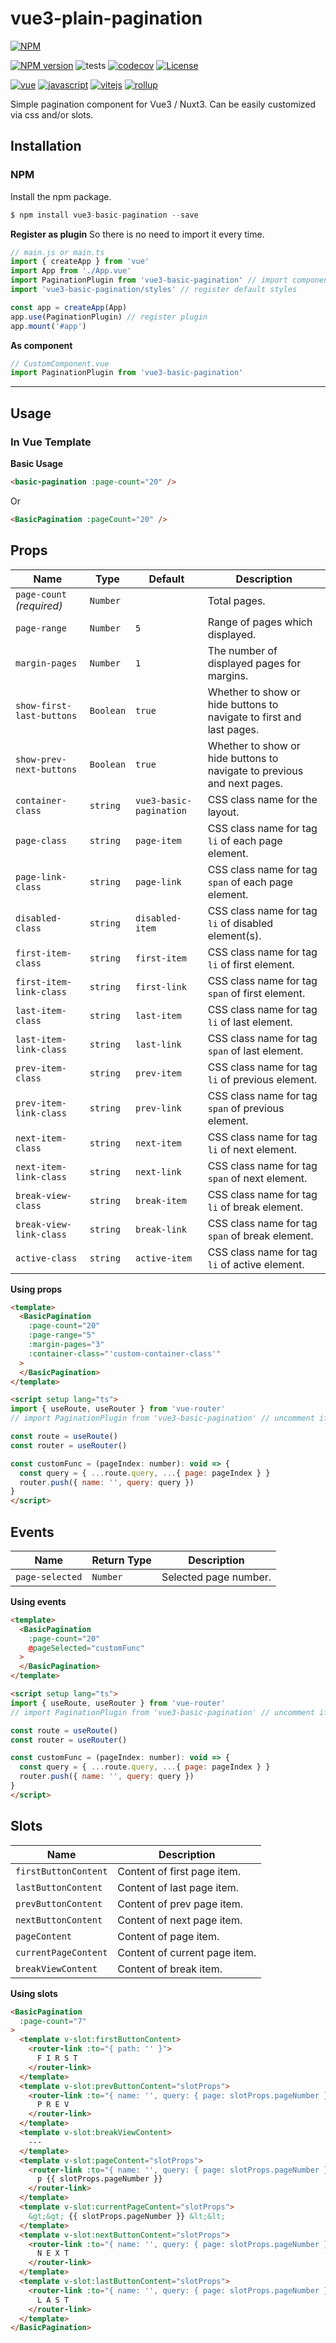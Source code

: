 # vue3-plain-pagination

[![NPM](https://nodei.co/npm/vue3-basic-pagination.png)](https://nodei.co/npm/vue3-basic-pagination/)

[![NPM version](https://badgen.net/npm/v/vue3-basic-pagination)](https://www.npmjs.com/package/vue3-basic-pagination)
![tests](https://github.com/asammitte/vue3-basic-pagination/actions/workflows/test.yml/badge.svg)
[![codecov](https://codecov.io/gh/asammitte/vue3-basic-pagination/branch/main/graph/badge.svg)](https://codecov.io/gh/asammitte/vue3-basic-pagination)
[![License](https://img.shields.io/badge/License-Apache%202.0-blue.svg)](https://opensource.org/licenses/Apache-2.0)
<!-- [![NPM downloads](https://badgen.net/npm/dm/vue3-basic-pagination)](https://www.npmjs.com/package/vue3-basic-pagination)
[![Bundlephobia minified + gzip](https://badgen.net/bundlephobia/minzip/vue3-basic-pagination)](https://bundlephobia.com/package/vue3-basic-pagination) -->


[![vue](https://badges.aleen42.com/src/vue.svg)](https://badges.aleen42.com/src/vue.svg)
[![javascript](https://badges.aleen42.com/src/javascript.svg)](https://badges.aleen42.com/src/javascript.svg)
[![vitejs](https://badges.aleen42.com/src/vitejs.svg)](https://badges.aleen42.com/src/vitejs.svg)
[![rollup](https://badges.aleen42.com/src/rollup.svg)](https://badges.aleen42.com/src/rollup.svg)

<!-- [![npm version](https://badge.fury.io/js/vuejs-paginate-next.svg)](https://badge.fury.io/js/vuejs-paginate-next) -->
<!-- [![npm](https://nodei.co/npm/vuejs-paginate-next.png)](https://nodei.co/npm/vuejs-paginate-next/) -->

<!-- <img src="https://raw.githubusercontent.com/cloudeep/vuejs-paginate-next/main/public/vuejs-paginate-next.gif" width="550"/> -->

Simple pagination component for Vue3 / Nuxt3. Can be easily customized via css and/or slots.

## Installation

### NPM

Install the npm package.

```js
$ npm install vue3-basic-pagination --save
```

**Register as plugin**
So there is no need to import it every time.

```js
// main.js or main.ts
import { createApp } from 'vue'
import App from './App.vue'
import PaginationPlugin from 'vue3-basic-pagination' // import component
import 'vue3-basic-pagination/styles' // register default styles

const app = createApp(App)
app.use(PaginationPlugin) // register plugin
app.mount('#app')
```

**As component**
```js
// CustomComponent.vue
import PaginationPlugin from 'vue3-basic-pagination'
```
---

## Usage

### In Vue Template

**Basic Usage**

```html
<basic-pagination :page-count="20" />
```

Or

```html
<BasicPagination :pageCount="20" />
```

## Props

| Name | Type | Default | Description |
|-|-|-|-|
| `page-count` <em>(required)</em> | `Number` | | Total pages. |
| `page-range`   | `Number` | `5` | Range of pages which displayed. |
| `margin-pages` | `Number` | `1` | The number of displayed pages for margins. |
| `show-first-last-buttons` | `Boolean` | `true` | Whether to show or hide buttons to navigate to first and last pages. |
| `show-prev-next-buttons` | `Boolean` | `true` | Whether to show or hide buttons to navigate to previous and next pages. |
| `container-class` | `string` | `vue3-basic-pagination` | CSS class name for the layout. |
| `page-class` | `string` | `page-item` | CSS class name for tag `li` of each page element. |
| `page-link-class` | `string` | `page-link` | CSS class name for tag `span` of each page element. |
| `disabled-class` | `string` | `disabled-item` | CSS class name for tag `li` of disabled element(s). |
| `first-item-class` | `string` | `first-item` | CSS class name for tag `li` of first element. |
| `first-item-link-class` | `string` | `first-link` | CSS class name for tag `span` of first element. |
| `last-item-class` | `string` | `last-item` | CSS class name for tag `li` of last element. |
| `last-item-link-class` | `string` | `last-link` | CSS class name for tag `span` of last element. |
| `prev-item-class` | `string` | `prev-item` | CSS class name for tag `li` of previous element. |
| `prev-item-link-class` | `string` | `prev-link` | CSS class name for tag `span` of previous element. |
| `next-item-class` | `string` | `next-item` | CSS class name for tag `li` of next element. |
| `next-item-link-class` | `string` | `next-link` | CSS class name for tag `span` of next element. |
| `break-view-class` | `string` | `break-item` | CSS class name for tag `li` of break element. |
| `break-view-link-class` | `string` | `break-link` | CSS class name for tag `span` of break element. |
| `active-class` | `string` | `active-item` | CSS class name for tag `li` of active element. |

**Using props**

```html
<template>
  <BasicPagination
    :page-count="20"
    :page-range="5"
    :margin-pages="3"
    :container-class="'custom-container-class'"
  >
  </BasicPagination>
</template>

<script setup lang="ts">
import { useRoute, useRouter } from 'vue-router'
// import PaginationPlugin from 'vue3-basic-pagination' // uncomment if not registered as plugin

const route = useRoute()
const router = useRouter()

const customFunc = (pageIndex: number): void => {
  const query = { ...route.query, ...{ page: pageIndex } }
  router.push({ name: '', query: query })
}
</script>
```

## Events

| Name | Return Type | Description |
|-|-|-|
| `page-selected` | `Number` | Selected page number. |

**Using events**

```html
<template>
  <BasicPagination
    :page-count="20"
    @pageSelected="customFunc"
  >
  </BasicPagination>
</template>

<script setup lang="ts">
import { useRoute, useRouter } from 'vue-router'
// import PaginationPlugin from 'vue3-basic-pagination' // uncomment if not registered as plugin

const route = useRoute()
const router = useRouter()

const customFunc = (pageIndex: number): void => {
  const query = { ...route.query, ...{ page: pageIndex } }
  router.push({ name: '', query: query })
}
</script>
```

## Slots

| Name | Description |
|-|-|
| `firstButtonContent` | Content of first page item. |
| `lastButtonContent` | Content of last page item. |
| `prevButtonContent` | Content of prev page item. |
| `nextButtonContent` | Content of next page item. |
| `pageContent` | Content of page item. |
| `currentPageContent` | Content of current page item. |
| `breakViewContent` | Content of break item. |

**Using slots**
```html
<BasicPagination
  :page-count="7"
>
  <template v-slot:firstButtonContent>
    <router-link :to="{ path: '' }">
      F I R S T
    </router-link>
  </template>
  <template v-slot:prevButtonContent="slotProps">
    <router-link :to="{ name: '', query: { page: slotProps.pageNumber } }">
      P R E V
    </router-link>
  </template>
  <template v-slot:breakViewContent>
    ---
  </template>
  <template v-slot:pageContent="slotProps">
    <router-link :to="{ name: '', query: { page: slotProps.pageNumber } }">
      p {{ slotProps.pageNumber }}
    </router-link>
  </template>
  <template v-slot:currentPageContent="slotProps">
    &gt;&gt; {{ slotProps.pageNumber }} &lt;&lt;
  </template>
  <template v-slot:nextButtonContent="slotProps">
    <router-link :to="{ name: '', query: { page: slotProps.pageNumber } }">
      N E X T
    </router-link>
  </template>
  <template v-slot:lastButtonContent="slotProps">
    <router-link :to="{ name: '', query: { page: slotProps.pageNumber } }">
      L A S T
    </router-link>
  </template>
</BasicPagination>
```

